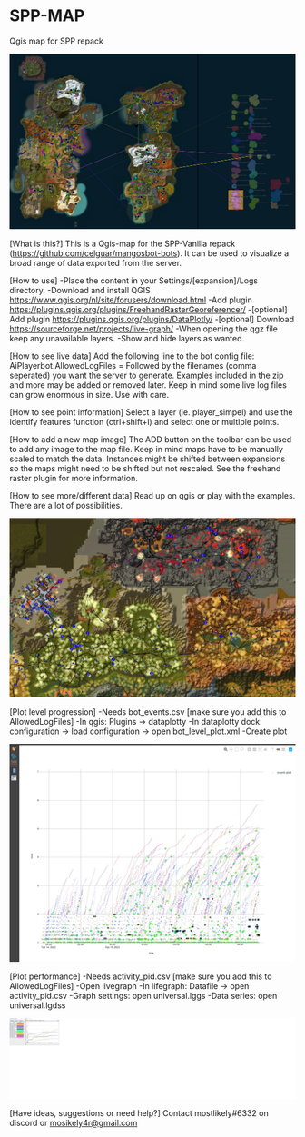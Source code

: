 # SPP-MAP
 Qgis map for SPP repack
 
 ![Screenshot](screenshots/MapExample.jpg)

[What is this?]
This is a Qgis-map for the SPP-Vanilla repack (https://github.com/celguar/mangosbot-bots). It can be used to visualize a broad range of data exported from the server.

[How to use]
-Place the content in your Settings/[expansion]/Logs directory.
-Download and install QGIS https://www.qgis.org/nl/site/forusers/download.html
-Add plugin https://plugins.qgis.org/plugins/FreehandRasterGeoreferencer/
-[optional] Add plugin https://plugins.qgis.org/plugins/DataPlotly/
-[optional] Download https://sourceforge.net/projects/live-graph/
-When opening the qgz file keep any unavailable layers.
-Show and hide layers as wanted.

[How to see live data]
Add the following line to the bot config file:
AiPlayerbot.AllowedLogFiles =
Followed by the filenames (comma seperated) you want the server to generate. 
Examples included in the zip and more may be added or removed later.
Keep in mind some live log files can grow enormous in size. Use with care.

[How to see point information]
Select a layer (ie. player_simpel) and use the identify features function (ctrl+shift+i) and select one or multiple points.

[How to add a new map image]
The ADD button on the toolbar can be used to add any image to the map file. Keep in mind maps have to be manually scaled to match the data. Instances might be shifted between expansions so the maps might need to be shifted but not rescaled. See the freehand raster plugin for more information.

[How to see more/different data]
Read up on qgis or play with the examples. There are a lot of possibilities.

![Screenshot](screenshots/PlayersTravelPathsCreatureLevel.jpg)

[Plot level progression]
-Needs bot_events.csv [make sure you add this to AllowedLogFiles]
-In qgis: Plugins -> dataplotty
-In dataplotty dock: configuration -> load configuration -> open bot_level_plot.xml
-Create plot

![Screenshot](screenshots/BotLevelOverTime.jpg)

[Plot performance]
-Needs activity_pid.csv [make sure you add this to AllowedLogFiles]
-Open livegraph
-In lifegraph: Datafile -> open activity_pid.csv 
-Graph settings: open universal.lggs
-Data series: open universal.lgdss

![Screenshot](screenshots/LiveGraphPerformance.jpg)

[Have ideas, suggestions or need help?]
Contact mostlikely#6332 on discord or mosikely4r@gmail.com
